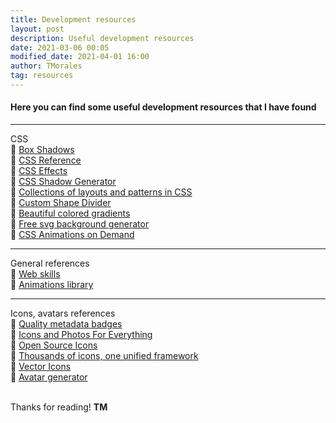 ```yaml
---
title: Development resources
layout: post
description: Useful development resources
date: 2021-03-06 00:05
modified_date: 2021-04-01 16:00
author: TMorales
tag: resources
---
```

#### Here you can find some useful development resources that I have found
---
CSS<br/>
🔗 <a href="https://box-shadow.dev/" target="_blank">Box Shadows</a><br/>
🔗 <a href="https://cssreference.io/" target="_blank">CSS Reference</a><br/>
🔗 <a href="https://emilkowalski.github.io/css-effects-snippets/" target="_blank">CSS Effects</a><br/>
🔗 <a href="https://neumorphism.io/" target="_blank">CSS Shadow Generator</a><br/>
🔗 <a href="https://csslayout.io/" target="_blank">Collections of layouts and patterns in CSS</a><br/>
🔗 <a href="https://www.shapedivider.app/" target="_blank">Custom Shape Divider</a><br/>
🔗 <a href="https://uigradients.com/" target="_blank">Beautiful colored gradients</a><br/>
🔗 <a href="https://bgjar.com/" target="_blank">Free svg background generator</a><br/>
🔗 <a href="https://animista.net/" target="_blank">CSS Animations on Demand</a>

---
General references<br/>
🔗 <a href="https://andreasbm.github.io/web-skills/" target="_blank">Web skills</a><br/>
🔗 <a href="https://animate.style/" target="_blank">Animations library</a>

---
Icons, avatars references<br/>
🔗 <a href="https://shields.io/" target="_blank">Quality metadata badges</a><br/>
🔗 <a href="https://thenounproject.com/" target="_blank">Icons and Photos For Everything</a><br/>
🔗 <a href="https://ionicons.com/" target="_blank">Open Source Icons</a><br/>
🔗 <a href="https://iconify.design/" target="_blank">Thousands of icons, one unified framework</a><br/>
🔗 <a href="https://fontawesome.com/" target="_blank">Vector Icons</a><br/>
🔗 <a href="https://getavataaars.com/" target="_blank">Avatar generator</a><br/><br/>

Thanks for reading! **TM**  